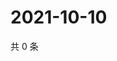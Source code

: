# 2021-10-10

共 0 条

<!-- BEGIN WEIBO -->
<!-- 最后更新时间 Sun Oct 10 2021 05:07:03 GMT+0800 (China Standard Time) -->

<!-- END WEIBO -->
